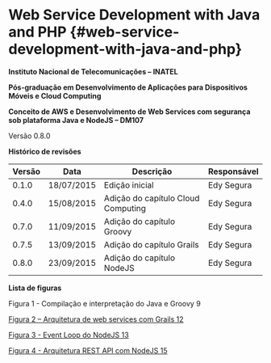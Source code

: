# Web Service Development with Java and PHP {#web-service-development-with-java-and-php}

**Instituto Nacional de Telecomunicações – INATEL**

**Pós-graduação em Desenvolvimento de Aplicações para Dispositivos Móveis e Cloud Computing**

**Conceito de AWS e Desenvolvimento de Web Services com segurança sob plataforma Java e NodeJS – DM107**

Versão 0.8.0

**Histórico de revisões**

| **Versão** | **Data** | **Descrição** | **Responsável** |
| --- | --- | --- | --- |
| 0.1.0 | 18/07/2015 | Edição inicial | Edy Segura |
| 0.4.0 | 15/08/2015 | Adição do capítulo Cloud Computing | Edy Segura |
| 0.7.0 | 11/09/2015 | Adição do capítulo Groovy | Edy Segura |
| 0.7.5 | 13/09/2015 | Adição do capítulo Grails | Edy Segura |
| 0.8.0 | 23/09/2015 | Adição do capítulo NodeJS | Edy Segura |

**Lista de figuras**

Figura 1 - Compilação e interpretação do Java e Groovy 9

[Figura 2 – Arquitetura de web services com Grails 12](export/desenvolvimento_de_web_services_com_grails.md#534093783312707-_Toc431281899)

[Figura 3 - Event Loop do NodeJS 13](export/introducao_ao_framework_nodejs/README.md#534093783312707-_Toc431281900)

[Figura 4 - Arquitetura REST API com NodeJS 15](export/desenvolvimento_de_web_services_com_nodejs.md#534093783312707-_Toc431281901)